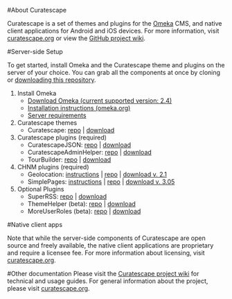 #About Curatescape

Curatescape is a set of themes and plugins for the [Omeka](http://omeka.org) CMS, and native client applications for Android and iOS devices. For more information, visit [curatescape.org](http://curatescape.org/) or view the [GitHub project wiki](https://github.com/CPHDH/Curatescape/wiki).

#Server-side Setup

To get started, install Omeka and the Curatescape theme and plugins on the server of your choice. You can grab all the components at once by cloning or [downloading this repository](https://github.com/CPHDH/Curatescape/archive/master.zip).

1. Install Omeka 
	- [Download Omeka (current supported version: 2.4)](http://omeka.org/files/omeka-2.4.zip) 
	- [Installation instructions (omeka.org)](http://omeka.org/codex/Installation)
	- [Server requirements](https://github.com/CPHDH/Curatescape/wiki/Server-requirements)
2. Curatescape themes 
	- Curatescape: [repo](https://github.com/CPHDH/theme-curatescape) | [download](https://github.com/CPHDH/theme-curatescape/archive/master.zip) 
3. Curatescape plugins (required)
	- CuratescapeJSON: [repo](https://github.com/CPHDH/CuratescapeJSON) | [download](https://github.com/CPHDH/CuratescapeJSON/archive/master.zip) 
	- CuratescapeAdminHelper: [repo](https://github.com/CPHDH/CuratescapeAdminHelper) | [download](https://github.com/CPHDH/CuratescapeAdminHelper/archive/master.zip)
	- TourBuilder:  [repo](https://github.com/CPHDH/plugin-TourBuilder) | [download](https://github.com/CPHDH/plugin-TourBuilder/archive/master.zip)  
4. CHNM plugins (required)
	- Geolocation: [instructions](http://omeka.org/codex/Plugins/Geolocation) | [repo](https://github.com/omeka/plugin-Geolocation) | [download v. 2.1](http://omeka.org/wordpress/wp-content/uploads/Geolocation-2.1.zip) 
	- SimplePages: [instructions](http://omeka.org/codex/Plugins/SimplePages) | [repo](https://github.com/omeka/plugin-SimplePages) | [download v. 3.05](http://omeka.org/wordpress/wp-content/uploads/Simple-Pages-3.0.5.zip) 
5. 	Optional Plugins
	- SuperRSS:  [repo](https://github.com/CPHDH/SuperRss) | [download](https://github.com/CPHDH/SuperRss/archive/master.zip) 
	- ThemeHelper (beta): [repo](https://github.com/ebellempire/ThemeHelper) | [download](https://github.com/ebellempire/ThemeHelper/archive/master.zip)
	- MoreUserRoles (beta): [repo](https://github.com/ebellempire/MoreUserRoles) | [download](https://github.com/ebellempire/MoreUserRoles/archive/master.zip)

#Native client apps

Note that while the server-side components of Curatescape are open source and freely available, the native client applications are proprietary and require a licensee fee. For more information about licensing, visit [curatescape.org](http://curatescape.org/).

#Other documentation
Please visit the [Curatescape project wiki](https://github.com/CPHDH/Curatescape/wiki) for technical and usage guides. For general information about the project, please visit [curatescape.org](http://curatescape.org/).
